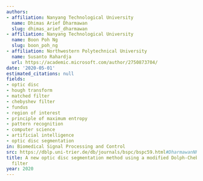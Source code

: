 ```yaml
---
authors:
- affiliation: Nanyang Technological University
  name: Dhimas Arief Dharmawan
  slug: dhimas_arief_dharmawan
- affiliation: Nanyang Technological University
  name: Boon Poh Ng
  slug: boon_poh_ng
- affiliation: Northwestern Polytechnical University
  name: Susanto Rahardja
  url: https://academic.microsoft.com/author/2750873704/
date: '2020-05-01'
estimated_citations: null
fields:
- optic disc
- hough transform
- matched filter
- chebyshev filter
- fundus
- region of interest
- principle of maximum entropy
- pattern recognition
- computer science
- artificial intelligence
- optic disc segmentation
in: Biomedical Signal Processing and Control
src: https://dblp.uni-trier.de/db/journals/bspc/bspc59.html#DharmawanNR20
title: A new optic disc segmentation method using a modified Dolph-Chebyshev matched
  filter
year: 2020
---
```

